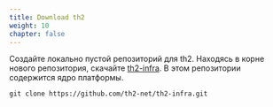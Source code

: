 ```yaml
---
title: Download th2
weight: 10
chapter: false
---
```


Создайте локально пустой репозиторий для th2.
Находясь в корне нового репозитория, скачайте [th2-infra](https://github.com/th2-net/th2-infra). В этом репозитории содержится ядро платформы.


```shell
git clone https://github.com/th2-net/th2-infra.git
```


